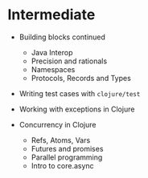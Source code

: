# Intermediate

- Building blocks continued
  - Java Interop
  - Precision and rationals
  - Namespaces
  - Protocols, Records and Types

- Writing test cases with `clojure/test`

- Working with exceptions in Clojure

- Concurrency in Clojure
  - Refs, Atoms, Vars
  - Futures and promises
  - Parallel programming
  - Intro to core.async
